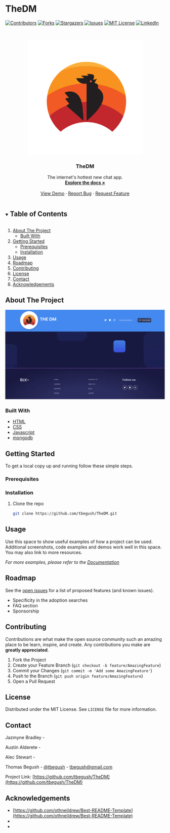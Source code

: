 # TheDM
<!--
*** Thanks for checking out the Best-README-Template. If you have a suggestion
*** that would make this better, please fork the repo and create a pull request
*** or simply open an issue with the tag "enhancement".
*** Thanks again! Now go create something AMAZING! :D
***
*** Forked from othneildrew/Best-README-Template
***
*** To avoid retyping too much info. Do a search and replace for the following:
*** github_username, repo_name, twitter_handle, email, project_title, project_description
*** tbegush, TheDM, @tbegush, tbegush@gmail.com, TheDM, The internet's hottest new chat app.
-->



<!-- PROJECT SHIELDS -->
<!--
*** I'm using markdown "reference style" links for readability.
*** Reference links are enclosed in brackets [ ] instead of parentheses ( ).
*** See the bottom of this document for the declaration of the reference variables
*** for contributors-url, forks-url, etc. This is an optional, concise syntax you may use.
*** https://www.markdownguide.org/basic-syntax/#reference-style-links
-->

[![Contributors][contributors-shield]][contributors-url]
[![Forks][forks-shield]][forks-url]
[![Stargazers][stars-shield]][stars-url]
[![Issues][issues-shield]][issues-url]
[![MIT License][license-shield]][license-url]
[![LinkedIn][linkedin-shield]][linkedin-url]

<!-- PROJECT LOGO -->
<br />
<p align="center">
  <a href="https://github.com/tbegush/thedm-logo.jpg">
    <img src="./thedm-logo.jpg" alt="Logo" width="363" height=auto>
  </a>

  <h3 align="center">TheDM</h3>

  <p align="center">
   The internet's hottest new chat app.
    <br />
    <a href="https://github.com/tbegush/TheDM"><strong>Explore the docs »</strong></a>
    <br />
    <br />
    <a href="https://tbegush.github.io/TheDM">View Demo</a>
    ·
    <a href="https://github.com/tbegush/TheDM/issues">Report Bug</a>
    ·
    <a href="https://github.com/tbegush/TheDM/issues">Request Feature</a>
  </p>
</p>



<!-- TABLE OF CONTENTS -->
<details open="open">
  <summary><h2 style="display: inline-block">Table of Contents</h2></summary>
  <ol>
    <li>
      <a href="#about-the-project">About The Project</a>
      <ul>
        <li><a href="#built-with">Built With</a></li>
      </ul>
    </li>
    <li>
      <a href="#getting-started">Getting Started</a>
      <ul>
        <li><a href="#prerequisites">Prerequisites</a></li>
        <li><a href="#installation">Installation</a></li>
      </ul>
    </li>
    <li><a href="#usage">Usage</a></li>
    <li><a href="#roadmap">Roadmap</a></li>
    <li><a href="#contributing">Contributing</a></li>
    <li><a href="#license">License</a></li>
    <li><a href="#contact">Contact</a></li>
    <li><a href="#acknowledgements">Acknowledgements</a></li>
  </ol>
</details>



<!-- ABOUT THE PROJECT -->
## About The Project

![Screenshot of TheDM](/thedm-screenshot.png)

### Built With

* [HTML]()
* [CSS]()
* [Javascript]()
* [mongodb]()




<!-- GETTING STARTED -->
## Getting Started

To get a local copy up and running follow these simple steps.

### Prerequisites

### Installation

1. Clone the repo
   ```sh
   git clone https://github.com/tbegush/TheDM.git
   ```


<!-- USAGE EXAMPLES -->
## Usage

Use this space to show useful examples of how a project can be used. Additional screenshots, code examples and demos work well in this space. You may also link to more resources.

_For more examples, please refer to the [Documentation](https://example.com)_



<!-- ROADMAP -->
## Roadmap

See the [open issues](https://github.com/tbegush/TheDM/issues) for a list of proposed features (and known issues).
  * Specificity in the adoption searches
  * FAQ section
  * Sponsorship



<!-- CONTRIBUTING -->
## Contributing

Contributions are what make the open source community such an amazing place to be learn, inspire, and create. Any contributions you make are **greatly appreciated**.

1. Fork the Project
2. Create your Feature Branch (`git checkout -b feature/AmazingFeature`)
3. Commit your Changes (`git commit -m 'Add some AmazingFeature'`)
4. Push to the Branch (`git push origin feature/AmazingFeature`)
5. Open a Pull Request



<!-- LICENSE -->
## License

Distributed under the MIT License. See `LICENSE` file for more information.



<!-- CONTACT -->
## Contact

Jazmyne Bradley - 

Austin Alderete -

Alec Stewart -

Thomas Begush - [@tbegush](https://twitter.com/tbegush) - tbegush@gmail.com

Project Link: [https://github.com/tbegush/TheDM](https://github.com/tbegush/TheDM)



<!-- ACKNOWLEDGEMENTS -->
## Acknowledgements

* [https://github.com/othneildrew/Best-README-Template](https://github.com/othneildrew/Best-README-Template)
* []()
* []()





<!-- markdown links & images -->
<!-- https://www.markdownguide.org/basic-syntax/#reference-style-links -->
[contributors-shield]: https://img.shields.io/github/contributors/tbegush/thedm.svg?style=for-the-badge
[contributors-url]: https://github.com/tbegush/thedm/graphs/contributors
[forks-shield]: https://img.shields.io/github/forks/tbegush/thedm.svg?style=for-the-badge
[forks-url]: https://github.com/tbegush/thedm/network/members
[stars-shield]: https://img.shields.io/github/stars/tbegush/thedm.svg?style=for-the-badge
[stars-url]: https://github.com/tbegush/thedm/stargazers
[issues-shield]: https://img.shields.io/github/issues/tbegush/thedm.svg?style=for-the-badge
[issues-url]: https://github.com/tbegush/thedm/issues
[license-shield]: https://img.shields.io/github/license/tbegush/thedm.svg?style=for-the-badge
[license-url]: https://raw.githubusercontent.com/tbegush/thedm/master/license
[linkedin-shield]: https://img.shields.io/badge/-linkedin-black.svg?style=for-the-badge&logo=linkedin&colorb=555
[linkedin-url]: https://linkedin.com/in/tbegush


